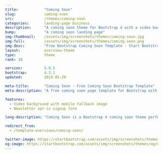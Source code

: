 ```yaml
---
title:            "Coming Soon"
slug:             coming-soon
src:              /themes/coming-soon
categories:       landing-page business
description:      "A coming soon theme for Bootstrap 4 with a video background, social icons, and a newsletter signup"
bump:             "A coming soon landing page"
img-thumbnail:    /assets/img/screenshots/themes/coming-soon.jpg
img-full:         /assets/img/screenshots/themes/coming-soon.png
img-desc:         "Free Bootstrap Coming Soon Template - Start Bootstrap"
layout:           overview-theme
type:             theme
rank: 10

version:          5.0.5
bootstrap:        4.3.1
updated:          2019-05-29

meta-title:       "Coming Soon - Free Coming Soon Bootstrap Template"
meta-description: "A free coming soon page template for Bootstrap with a newsletter signup and a video background."

features:
  - Video background with mobile fallback image
  - Newsletter opt-in signup form

long-description: "Coming Soon is a Bootstrap 4 coming soon theme perfect to act as your landing page for a project that is under construction! It features a video background image with a newsletter signup form!"

redirect_from:
  - /template-overviews/coming-soon/

twitter-image: https://startbootstrap.com/assets/img/screenshots/themes/twitter/twitter-coming-soon.png
og-image: https://startbootstrap.com/assets/img/screenshots/themes/og/og-coming-soon.png
---
```

